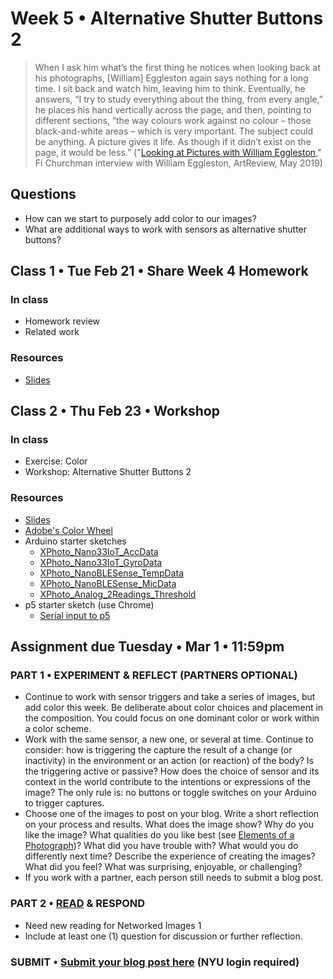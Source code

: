 # Week 5 • Alternative Shutter Buttons 2

>When I ask him what’s the first thing he notices when looking back at his photographs, [William] Eggleston again says nothing for a long time. I sit back and watch him, leaving him to think. Eventually, he answers, “I try to study everything about the thing, from every angle,” he places his hand vertically across the page, and then, pointing to different sections, “the way colours work against no colour – those black-and-white areas – which is very important. The subject could be anything. A picture gives it life. As though if it didn’t exist on the page, it would be less.” ("[Looking at Pictures with William Eggleston](https://artreview.com/ar-may-2019-feature-william-eggleston/)," Fi Churchman interview with William Eggleston, ArtReview, May 2019)

## Questions

- How can we start to purposely add color to our images?
- What are additional ways to work with sensors as alternative shutter buttons?

## Class 1 • Tue Feb 21 • Share Week 4 Homework

### In class

- Homework review
- Related work

### Resources

- [Slides](https://drive.google.com/drive/u/1/folders/1bp6ZJ3krohBmhxB699nj1edjueV8w-EO)

## Class 2 • Thu Feb 23 • Workshop

### In class

- Exercise: Color
- Workshop: Alternative Shutter Buttons 2

### Resources

- [Slides](https://drive.google.com/drive/u/1/folders/1bp6ZJ3krohBmhxB699nj1edjueV8w-EO)
- [Adobe's Color Wheel](https://color.adobe.com/create/color-wheel)
- Arduino starter sketches
  - [XPhoto_Nano33IoT_AccData]()
  - [XPhoto_Nano33IoT_GyroData]()
  - [XPhoto_NanoBLESense_TempData]()
  - [XPhoto_NanoBLESense_MicData]()
  - [XPhoto_Analog_2Readings_Threshold]()
- p5 starter sketch (use Chrome)
  - [Serial input to p5](https://editor.p5js.org/enickles/sketches/njKjGNrbr)

## Assignment due Tuesday • Mar 1 • 11:59pm

### PART 1 • EXPERIMENT & REFLECT (PARTNERS OPTIONAL)

- Continue to work with sensor triggers and take a series of images, but add color this week. Be deliberate about color choices and placement in the composition. You could focus on one dominant color or work within a color scheme.
- Work with the same sensor, a new one, or several at time. Continue to consider: how is triggering the capture the result of a change (or inactivity) in the environment or an action (or reaction) of the body? Is the triggering active or passive? How does the choice of sensor and its context in the world contribute to the intentions or expressions of the image? The only rule is: no buttons or toggle switches on your Arduino to trigger captures.
- Choose one of the images to post on your blog. Write a short reflection on your process and results. What does the image show? Why do you like the image? What qualities do you like best (see [Elements of a Photograph](https://github.com/ellennickles/xphoto-s23/blob/main/resources/photograph-elements.md))? What did you have trouble with? What would you do differently next time? Describe the experience of creating the images? What did you feel? What was surprising, enjoyable, or challenging?
- If you work with a partner, each person still needs to submit a blog post.

### PART 2 • [READ](https://drive.google.com/drive/u/0/folders/1YZtWK03TXGCoGmy7WeQYF-BBulZFAbHA) & RESPOND

- Need new reading for Networked Images 1
- Include at least one (1) question for discussion or further reflection.

### SUBMIT • [Submit your blog post here](https://forms.gle/JfwCTv7JqkieZ8yz8) (NYU login required)
